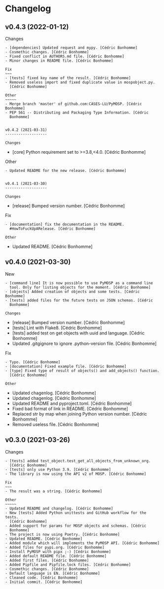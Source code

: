 Changelog
=========


v0.4.3 (2022-01-12)
-------------------

Changes
~~~~~~~
- [dependencies] Updated request and mypy. [Cédric Bonhomme]
- Cosmethic changes. [Cédric Bonhomme]
- Fixed conflict in AUTHORS.md file. [Cédric Bonhomme]
- Minor changes in README file. [Cédric Bonhomme]

Fix
~~~
- [tests] fixed key name of the result. [Cédric Bonhomme]
- Removed useless import and fixed duplicate value in mospobject.py.
  [Cédric Bonhomme]

Other
~~~~~
- Merge branch 'master' of github.com:CASES-LU/PyMOSP. [Cédric Bonhomme]
- PEP 561 -- Distributing and Packaging Type Information. [Cédric
  Bonhomme]


v0.4.2 (2021-03-31)
-------------------

Changes
~~~~~~~
- [core] Python requirement set to >=3.8,<4.0. [Cédric Bonhomme]

Other
~~~~~
- Updated README for the new release. [Cédric Bonhomme]


v0.4.1 (2021-03-30)
-------------------

Changes
~~~~~~~
- [release] Bumped version number. [Cédric Bonhomme]

Fix
~~~
- [documentation] fix the documentation in the README.
  #HowToFuckUpARelease. [Cédric Bonhomme]

Other
~~~~~
- Updated README. [Cédric Bonhomme]


v0.4.0 (2021-03-30)
-------------------

New
~~~
- [command line] It is now possible to use PyMOSP as a command line
  tool. Only for listing objects for the moment. [Cédric Bonhomme]
- [objects] Added creation of objects and some tests. [Cédric Bonhomme]
- [tests] added files for the future tests on JSON schemas. [Cédric
  Bonhomme]

Changes
~~~~~~~
- [release] Bumped version number. [Cédric Bonhomme]
- [tests] Lint with Flake8. [Cédric Bonhomme]
- [tests] added test on get objects with uuid and language. [Cédric
  Bonhomme]
- Updated .gitgignore to ignore .python-version file. [Cédric Bonhomme]

Fix
~~~
- Typo. [Cédric Bonhomme]
- [documentation] Fixed example file. [Cédric Bonhomme]
- [type] Fixed type of result of objects() and add_objects() function.
  [Cédric Bonhomme]

Other
~~~~~
- Updated chagenlog. [Cédric Bonhomme]
- Updated chagenlog. [Cédric Bonhomme]
- Updated README and pyproject.toml. [Cédric Bonhomme]
- Fixed bad format of link in README. [Cédric Bonhomme]
- Replaced str by map when joining Python version number. [Cédric
  Bonhomme]
- Removed useless file. [Cédric Bonhomme]


v0.3.0 (2021-03-26)
-------------------

Changes
~~~~~~~
- [tests] added test_object.test_get_all_objects_from_unknown_org.
  [Cédric Bonhomme]
- [tests] only use Python 3.9. [Cédric Bonhomme]
- The library is now using the API v2 of MOSP. [Cédric Bonhomme]

Fix
~~~
- The result was a string. [Cédric Bonhomme]

Other
~~~~~
- Updated README and changelog. [Cédric Bonhomme]
- New [tests] Added Python unittests and GitHub workflow for the tests.
  [Cédric Bonhomme]
- Added support for params for MOSP objects and schemas. [Cédric
  Bonhomme]
- The project is now using Poetry. [Cédric Bonhomme]
- Updated README. [Cédric Bonhomme]
- Added module which will implements the PyMOSP API. [Cédric Bonhomme]
- Added files for pypi.org. [Cédric Bonhomme]
- Install PyMOSP with pipx ;-) [Cédric Bonhomme]
- Added default README file. [Cédric Bonhomme]
- Added first files. [Cédric Bonhomme]
- Added Pipfile and Pipfile.lock files. [Cédric Bonhomme]
- Cosmethic changes. [Cédric Bonhomme]
- Default language is EN. [Cédric Bonhomme]
- Cleaned code. [Cédric Bonhomme]
- Initial commit. [Cédric Bonhomme]
